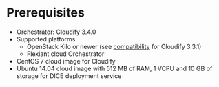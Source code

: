 # Prerequisites

* Orchestrator: Cloudify 3.4.0
* Supported platforms:
  * OpenStack Kilo or newer (see [compatibility][openstack-compatibility]
    for Cloudify 3.3.1)
  * Flexiant cloud Orchestrator
* CentOS 7 cloud image for Cloudify
* Ubuntu 14.04 cloud image with 512 MB of RAM, 1 VCPU and 10 GB of storage for
  DICE deployment service

[openstack-compatibility]: (http://docs.getcloudify.org/3.3.1/plugins/openstack/#compatibility)